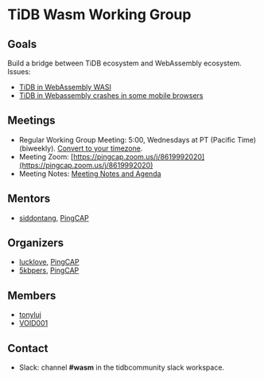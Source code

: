 # TiDB Wasm Working Group

## Goals

Build a bridge between TiDB ecosystem and WebAssembly ecosystem.
Issues:

- [TiDB in WebAssembly WASI](https://github.com/pingcap/tidb/issues/13236)
- [TiDB in Webassembly crashes in some mobile browsers](https://github.com/pingcap/tidb/issues/13322)

## Meetings

* Regular Working Group Meeting: 5:00, Wednesdays at PT (Pacific Time) (biweekly). [Convert to your timezone](http://www.thetimezoneconverter.com/?t=5:00&tz=PT%20%28Pacific%20Time%29).
* Meeting Zoom: [https://pingcap.zoom.us/j/8619992020](https://pingcap.zoom.us/j/8619992020)
* Meeting Notes: [Meeting Notes and Agenda](https://docs.google.com/document/d/1fTQO7UsUhIaytsma88VOPmWh3D2WaKVA6dAhpHqO6WM)

## Mentors

* [siddontang](http://github.com/siddontang), [PingCAP](https://github.com/pingcap)

## Organizers

* [lucklove](https://github.com/lucklove), [PingCAP](https://github.com/pingcap)
* [5kbpers](https://github.com/5kbpers), [PingCAP](https://github.com/pingcap)

## Members

* [tonyluj](https://github.com/tonyluj)
* [VOID001](https://github.com/VOID001)

## Contact

* Slack: channel **#wasm** in the tidbcommunity slack workspace.
